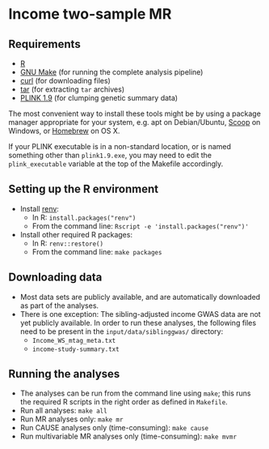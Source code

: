 # Income two-sample MR

## Requirements

- [R](https://www.r-project.org/)
- [GNU Make](https://www.gnu.org/software/make/) (for running the complete analysis pipeline)
- [curl](https://www.curl.se/) (for downloading files)
- [tar](https://www.gnu.org/software/tar/) (for extracting `tar` archives)
- [PLINK 1.9](https://www.cog-genomics.org/plink/) (for clumping genetic summary data)

The most convenient way to install these tools might be by using a package manager appropriate for your system, e.g. apt on Debian/Ubuntu, [Scoop](https://scoop.sh/) on Windows, or [Homebrew](https://brew.sh/) on OS X.

If your PLINK executable is in a non-standard location, or is named something other than `plink1.9.exe`, you may need to edit the `plink_executable` variable at the top of the Makefile accordingly.

## Setting up the R environment

- Install [renv](https://rstudio.github.io/renv/index.html):
  - In R: `install.packages("renv")`
  - From the command line: `Rscript -e 'install.packages("renv")'`
- Install other required R packages:
  - In R: `renv::restore()`
  - From the command line: `make packages`

## Downloading data

- Most data sets are publicly available, and are automatically downloaded as part of the analyses.
- There is one exception: The sibling-adjusted income GWAS data are not yet publicly available. In order to run these analyses, the following files need to be present in the `input/data/siblinggwas/` directory:
  - `Income_WS_mtag_meta.txt`
  - `income-study-summary.txt`

## Running the analyses

- The analyses can be run from the command line using `make`; this runs the required R scripts in the right order as defined in `Makefile`.
- Run all analyses: `make all`
- Run MR analyses only: `make mr`
- Run CAUSE analyses only (time-consuming): `make cause`
- Run multivariable MR analyses only (time-consuming): `make mvmr`
